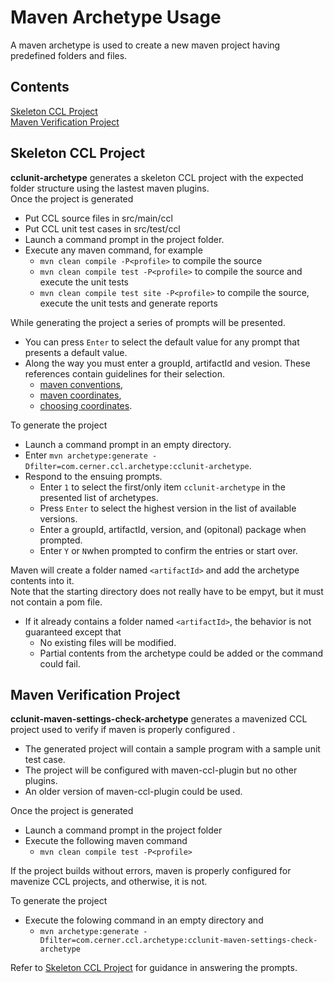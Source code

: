 # Maven Archetype Usage
A maven archetype is used to create a new maven project having predefined folders and files.

## Contents
[Skeleton CCL Project](#skeleton-ccl-project)  
[Maven Verification Project](#maven-verification-project)  

## Skeleton CCL Project

**cclunit-archetype** generates a skeleton CCL project with the expected folder structure using the lastest maven plugins.  
Once the project is generated 
- Put CCL source files in src/main/ccl   
- Put CCL unit test cases in src/test/ccl   
- Launch a command prompt in the project folder.  
- Execute any maven command, for example  
    - `mvn clean compile -P<profile>` to compile the source  
    - `mvn clean compile test -P<profile>` to compile the source and execute the unit tests  
    - `mvn clean compile test site -P<profile>` to compile the source, execute the unit tests and generate reports  

While generating the project a series of prompts will be presented.  
- You can press `Enter` to select the default value for any prompt that presents a default value.
- Along the way you must enter a groupId, artifactId and vesion. These references contain guidelines for their selection.
    - [maven conventions], 
    - [maven coordinates], 
    - [choosing coordinates].
    
To generate the project 
- Launch a command prompt in an empty directory.  
- Enter `mvn archetype:generate -Dfilter=com.cerner.ccl.archetype:cclunit-archetype`.  
- Respond to the ensuing prompts.
    - Enter `1` to select the first/only item `cclunit-archetype` in the presented list of archetypes.
    - Press `Enter` to select the highest version in the list of available versions.
    - Enter a groupId, artifactId, version, and (opitonal) package when prompted.
    - Enter `Y` or `N`when prompted to confirm the entries or start over.

Maven will create a folder named `<artifactId>` and add the archetype contents into it.  
Note that the starting directory does not really have to be empyt, but it must not contain a pom file. 
 - If it already contains a folder named `<artifactId>`, the behavior is not guaranteed except that  
    - No existing files will be modified.  
    - Partial contents from the archetype could be added or the command could fail.  



## Maven Verification Project
**cclunit-maven-settings-check-archetype** generates a mavenized CCL project used to verify if maven is properly configured .  
- The generated project will contain a sample program with a sample unit test case.  
- The project will be configured with maven-ccl-plugin but no other plugins.  
- An older version of maven-ccl-plugin could be used. 


Once the project is generated 
- Launch a command prompt in the project folder 
- Execute the following maven command
    - `mvn clean compile test -P<profile>`

If the project builds without errors, maven is properly configured for mavenize CCL projects, and otherwise, it is not.


To generate the project 
- Execute the folowing command in an empty directory and 
    - `mvn archetype:generate -Dfilter=com.cerner.ccl.archetype:cclunit-maven-settings-check-archetype`   

Refer to [Skeleton CCL Project](#skeleton-ccl-project) for guidance in answering the prompts.


[maven conventions]:https://maven.apache.org/maven-conventions.html
[maven coordinates]:https://maven.apache.org/pom.html#Maven_Coordinates
[choosing coordinates]:http://central.sonatype.org/pages/choosing-your-coordinates.html
